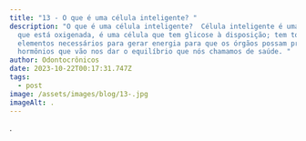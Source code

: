 ```yaml
---
title: "13 - O que é uma célula inteligente? "
description: "O que é uma célula inteligente?  Célula inteligente é uma célula
  que está oxigenada, é uma célula que tem glicose à disposição; tem todos os
  elementos necessários para gerar energia para que os órgãos possam produzir os
  hormônios que vão nos dar o equilíbrio que nós chamamos de saúde. "
author: Odontocrônicos
date: 2023-10-22T00:17:31.747Z
tags:
  - post
image: /assets/images/blog/13-.jpg
imageAlt: .
---
```

.